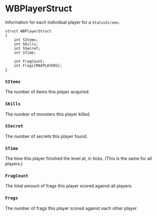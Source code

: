 # WBPlayerStruct

Information for each individual player for a `StatusScreen`.

```
struct WBPlayerStruct
{
	int SItems;
	int SKills;
	int SSecret;
	int STime;

	int FragCount;
	int Frags[MAXPLAYERS];
}
```

### `SItems`

The number of items this player acquired.

### `SKills`

The number of monsters this player killed.

### `SSecret`

The number of secrets this player found.

### `STime`

The time this player finished the level at, in ticks. (This is the same for all
players.)

### `FragCount`

The total amount of frags this player scored against all players.

### `Frags`

The number of frags this player scored against each other player.

<!-- EOF -->
